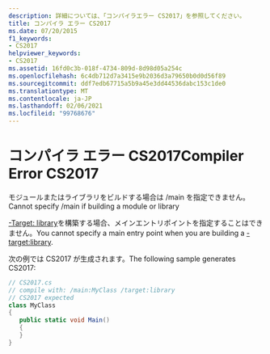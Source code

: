```yaml
---
description: 詳細については、「コンパイラエラー CS2017」を参照してください。
title: コンパイラ エラー CS2017
ms.date: 07/20/2015
f1_keywords:
- CS2017
helpviewer_keywords:
- CS2017
ms.assetid: 16fd0c3b-018f-4734-809d-8d98d05a254c
ms.openlocfilehash: 6c4db712d7a3415e9b2036d3a79650b0d0d56f89
ms.sourcegitcommit: ddf7edb67715a5b9a45e3dd44536dabc153c1de0
ms.translationtype: MT
ms.contentlocale: ja-JP
ms.lasthandoff: 02/06/2021
ms.locfileid: "99768676"
---
```

# <a name="compiler-error-cs2017"></a><span data-ttu-id="2feb7-103">コンパイラ エラー CS2017</span><span class="sxs-lookup"><span data-stu-id="2feb7-103">Compiler Error CS2017</span></span>

<span data-ttu-id="2feb7-104">モジュールまたはライブラリをビルドする場合は /main を指定できません。</span><span class="sxs-lookup"><span data-stu-id="2feb7-104">Cannot specify /main if building a module or library</span></span>  
  
 <span data-ttu-id="2feb7-105">[-Target: library](../language-reference/compiler-options/target-library-compiler-option.md)を構築する場合、メインエントリポイントを指定することはできません。</span><span class="sxs-lookup"><span data-stu-id="2feb7-105">You cannot specify a main entry point when you are building a [-target:library](../language-reference/compiler-options/target-library-compiler-option.md).</span></span>  
  
 <span data-ttu-id="2feb7-106">次の例では CS2017 が生成されます。</span><span class="sxs-lookup"><span data-stu-id="2feb7-106">The following sample generates CS2017:</span></span>  
  
```csharp  
// CS2017.cs  
// compile with: /main:MyClass /target:library  
// CS2017 expected  
class MyClass  
{  
   public static void Main()  
   {  
   }  
}  
```
